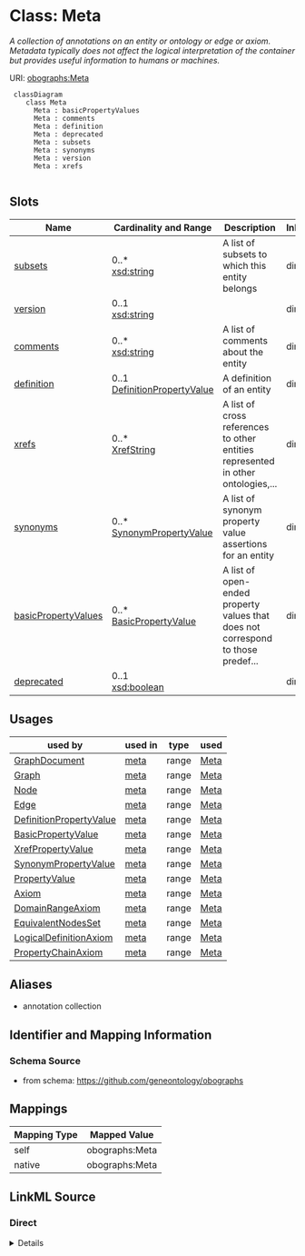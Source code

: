 # Class: Meta
_A collection of annotations on an entity or ontology or edge or axiom. Metadata typically does not affect the logical interpretation of the container but provides useful information to humans or machines._




URI: [obographs:Meta](https://github.com/geneontology/obographs/Meta)



```{mermaid}
 classDiagram
    class Meta
      Meta : basicPropertyValues
      Meta : comments
      Meta : definition
      Meta : deprecated
      Meta : subsets
      Meta : synonyms
      Meta : version
      Meta : xrefs
      
```




<!-- no inheritance hierarchy -->


## Slots

| Name | Cardinality and Range | Description | Inheritance |
| ---  | --- | --- | --- |
| [subsets](subsets.md) | 0..* <br/> [xsd:string](http://www.w3.org/2001/XMLSchema#string) | A list of subsets to which this entity belongs | direct |
| [version](version.md) | 0..1 <br/> [xsd:string](http://www.w3.org/2001/XMLSchema#string) |  | direct |
| [comments](comments.md) | 0..* <br/> [xsd:string](http://www.w3.org/2001/XMLSchema#string) | A list of comments about the entity | direct |
| [definition](definition.md) | 0..1 <br/> [DefinitionPropertyValue](DefinitionPropertyValue.md) | A definition of an entity | direct |
| [xrefs](xrefs.md) | 0..* <br/> [XrefString](XrefString.md) | A list of cross references to other entities represented in other ontologies,... | direct |
| [synonyms](synonyms.md) | 0..* <br/> [SynonymPropertyValue](SynonymPropertyValue.md) | A list of synonym property value assertions for an entity | direct |
| [basicPropertyValues](basicPropertyValues.md) | 0..* <br/> [BasicPropertyValue](BasicPropertyValue.md) | A list of open-ended property values that does not correspond to those predef... | direct |
| [deprecated](deprecated.md) | 0..1 <br/> [xsd:boolean](http://www.w3.org/2001/XMLSchema#boolean) |  | direct |





## Usages

| used by | used in | type | used |
| ---  | --- | --- | --- |
| [GraphDocument](GraphDocument.md) | [meta](meta.md) | range | [Meta](Meta.md) |
| [Graph](Graph.md) | [meta](meta.md) | range | [Meta](Meta.md) |
| [Node](Node.md) | [meta](meta.md) | range | [Meta](Meta.md) |
| [Edge](Edge.md) | [meta](meta.md) | range | [Meta](Meta.md) |
| [DefinitionPropertyValue](DefinitionPropertyValue.md) | [meta](meta.md) | range | [Meta](Meta.md) |
| [BasicPropertyValue](BasicPropertyValue.md) | [meta](meta.md) | range | [Meta](Meta.md) |
| [XrefPropertyValue](XrefPropertyValue.md) | [meta](meta.md) | range | [Meta](Meta.md) |
| [SynonymPropertyValue](SynonymPropertyValue.md) | [meta](meta.md) | range | [Meta](Meta.md) |
| [PropertyValue](PropertyValue.md) | [meta](meta.md) | range | [Meta](Meta.md) |
| [Axiom](Axiom.md) | [meta](meta.md) | range | [Meta](Meta.md) |
| [DomainRangeAxiom](DomainRangeAxiom.md) | [meta](meta.md) | range | [Meta](Meta.md) |
| [EquivalentNodesSet](EquivalentNodesSet.md) | [meta](meta.md) | range | [Meta](Meta.md) |
| [LogicalDefinitionAxiom](LogicalDefinitionAxiom.md) | [meta](meta.md) | range | [Meta](Meta.md) |
| [PropertyChainAxiom](PropertyChainAxiom.md) | [meta](meta.md) | range | [Meta](Meta.md) |




## Aliases


* annotation collection



## Identifier and Mapping Information







### Schema Source


* from schema: https://github.com/geneontology/obographs





## Mappings

| Mapping Type | Mapped Value |
| ---  | ---  |
| self | obographs:Meta |
| native | obographs:Meta |





## LinkML Source

<!-- TODO: investigate https://stackoverflow.com/questions/37606292/how-to-create-tabbed-code-blocks-in-mkdocs-or-sphinx -->

### Direct

<details>
```yaml
name: Meta
description: A collection of annotations on an entity or ontology or edge or axiom.
  Metadata typically does not affect the logical interpretation of the container but
  provides useful information to humans or machines.
from_schema: https://github.com/geneontology/obographs
aliases:
- annotation collection
rank: 1000
slots:
- subsets
- version
- comments
- definition
- xrefs
- synonyms
- basicPropertyValues
- deprecated
slot_usage:
  xrefs:
    name: xrefs
    multivalued: true
    domain_of:
    - Meta
    - PropertyValue
    - Meta
    - PropertyValue
    range: XrefPropertyValue

```
</details>

### Induced

<details>
```yaml
name: Meta
description: A collection of annotations on an entity or ontology or edge or axiom.
  Metadata typically does not affect the logical interpretation of the container but
  provides useful information to humans or machines.
from_schema: https://github.com/geneontology/obographs
aliases:
- annotation collection
rank: 1000
slot_usage:
  xrefs:
    name: xrefs
    multivalued: true
    domain_of:
    - Meta
    - PropertyValue
    - Meta
    - PropertyValue
    range: XrefPropertyValue
attributes:
  subsets:
    name: subsets
    description: A list of subsets to which this entity belongs
    from_schema: https://github.com/geneontology/obographs
    rank: 1000
    slot_uri: oio:inSubset
    multivalued: true
    alias: subsets
    owner: Meta
    domain_of:
    - Meta
    range: string
  version:
    name: version
    from_schema: https://github.com/geneontology/obographs
    rank: 1000
    slot_uri: owl:versionInfo
    alias: version
    owner: Meta
    domain_of:
    - Meta
    range: string
  comments:
    name: comments
    description: A list of comments about the entity
    comments:
    - for historic reasons obo format only supports a single comment per entity. This
      limitation is not carried over here, but users should be aware that multiple
      comments will not be supported in converting back to obo format.
    from_schema: https://github.com/geneontology/obographs
    rank: 1000
    slot_uri: rdfs:comment
    multivalued: true
    alias: comments
    owner: Meta
    domain_of:
    - Meta
    range: string
  definition:
    name: definition
    description: A definition of an entity
    from_schema: https://github.com/geneontology/obographs
    rank: 1000
    slot_uri: IAO:0000115
    alias: definition
    owner: Meta
    domain_of:
    - Meta
    range: DefinitionPropertyValue
  xrefs:
    name: xrefs
    description: A list of cross references to other entities represented in other
      ontologies, vocabularies, databases, or websites. The semantics of xrefs are
      intentionally weak, and most closely align with rdfs:seeAlso
    from_schema: https://github.com/geneontology/obographs
    rank: 1000
    multivalued: true
    alias: xrefs
    owner: Meta
    domain_of:
    - Meta
    - PropertyValue
    - Meta
    - PropertyValue
    range: XrefPropertyValue
  synonyms:
    name: synonyms
    description: A list of synonym property value assertions for an entity
    from_schema: https://github.com/geneontology/obographs
    rank: 1000
    multivalued: true
    alias: synonyms
    owner: Meta
    domain_of:
    - Meta
    range: SynonymPropertyValue
  basicPropertyValues:
    name: basicPropertyValues
    description: A list of open-ended property values that does not correspond to
      those predefined in this standard, i.e xref, synonyms, definition
    from_schema: https://github.com/geneontology/obographs
    rank: 1000
    multivalued: true
    alias: basicPropertyValues
    owner: Meta
    domain_of:
    - Meta
    range: BasicPropertyValue
  deprecated:
    name: deprecated
    from_schema: https://github.com/geneontology/obographs
    rank: 1000
    slot_uri: owl:deprecated
    alias: deprecated
    owner: Meta
    domain_of:
    - Meta
    range: boolean

```
</details>